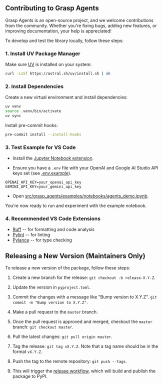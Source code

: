 ## Contributing to Grasp Agents

Grasp Agents is an open-source project, and we welcome contributions from the community. Whether you're fixing bugs, adding new features, or improving documentation, your help is appreciated!

To develop and test the library locally, follow these steps:

### 1. Install UV Package Manager

Make sure [UV](https://github.com/astral-sh/uv) is installed on your system:

```bash
curl -LsSf https://astral.sh/uv/install.sh | sh
```

### 2. Install Dependencies

Create a new virtual environment and install dependencies:

```bash
uv venv
source .venv/bin/activate
uv sync
```

Install pre-commit hooks:

```bash
pre-commit install --install-hooks
```

### 3. Test Example for VS Code

- Install the [Jupyter Notebook extension](https://marketplace.visualstudio.com/items/?itemName=ms-toolsai.jupyter).

- Ensure you have a `.env` file with your OpenAI and Google AI Studio API keys set (see [.env.example](.env.example)).

```
OPENAI_API_KEY=your_openai_api_key
GEMINI_API_KEY=your_gemini_api_key
```

- Open [src/grasp_agents/examples/notebooks/agents_demo.ipynb](https://github.com/grasp-technologies/grasp-agents/tree/master/src/grasp_agents/examples/notebooks/agents_demo.ipynb).

You're now ready to run and experiment with the example notebook.

### 4. Recommended VS Code Extensions

- [Ruff](https://marketplace.visualstudio.com/items/?itemName=charliermarsh.ruff) -- for formatting and code analysis
- [Pylint](https://marketplace.visualstudio.com/items/?itemName=ms-python.pylint) -- for linting
- [Pylance](https://marketplace.visualstudio.com/items/?itemName=ms-python.vscode-pylance) -- for type checking

## Releasing a New Version (Maintainers Only)

To release a new version of the package, follow these steps:

1. Create a new branch for the release: `git checkout -b release-X.Y.Z`.

2. Update the version in `pyproject.toml`.

3. Commit the changes with a message like "Bump version to X.Y.Z". `git commit -m "Bump version to X.Y.Z"`.

4. Make a pull request to the `master` branch.

5. Once the pull request is approved and merged, checkout the `master` branch: `git checkout master`.

6. Pull the latest changes: `git pull origin master`.

7. Tag the release: `git tag vX.Y.Z`. Note that a tag name should be in the format `vX.Y.Z`.

8. Push the tag to the remote repository: `git push --tags`.

9. This will trigger the [release workflow](.github/workflows/workflow.yml), which will build and publish the package to PyPI.
